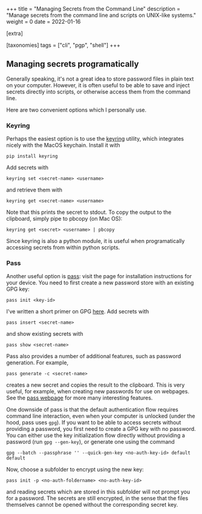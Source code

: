 +++
title = "Managing Secrets from the Command Line"
description = "Manage secrets from the command line and scripts on UNIX-like systems."
weight = 0
date = 2022-01-16

[extra]

[taxonomies]
tags = ["cli", "pgp", "shell"]
+++
## Managing secrets programatically
Generally speaking, it's not a great idea to store password files in plain text on your computer.
However, it is often useful to be able to save and inject secrets directly into scripts, or otherwise access them from the command line.

Here are two convenient options which I personally use.

### Keyring
Perhaps the easiest option is to use the [keyring](https://pypi.org/project/keyring/) utility, which integrates nicely with the MacOS keychain.
Install it with
```
pip install keyring
```
Add secrets with
```
keyring set <secret-name> <username>
```
and retrieve them with
```
keyring get <secret-name> <username>
```
Note that this prints the secret to stdout.
To copy the output to the clipboard, simply pipe to pbcopy (on Mac OS):
```
keyring get <secret> <username> | pbcopy
```
Since keyring is also a python module, it is useful when programatically accessing secrets from within python scripts.

### Pass
Another useful option is [pass](https://www.passwordstore.org/): visit the page for installation instructions for your device.
You need to first create a new password store with an existing GPG key:
```
pass init <key-id>
```
I've written a short primer on GPG [here](@/writing/sharing-secrets-with-gnupg.md).
Add secrets with
```
pass insert <secret-name>
```
and show existing secrets with
```
pass show <secret-name>
```

Pass also provides a number of additional features, such as password generation.
For example,
```
pass generate -c <secret-name>
```
creates a new secret and copies the result to the clipboard.
This is very useful, for example, when creating new passwords for use on webpages.
See the [pass webpage](https://www.passwordstore.org/) for more many interesting features.

One downside of pass is that the default authentication flow requires command line interaction, even when your computer is unlocked (under the hood, pass uses `gpg`).
If you want to be able to access secrets without providing a password, you first need to create a GPG key with no password.
You can either use the key initialization flow directly without providing a password (run `gpg --gen-key`), or generate one using the command
```
gpg --batch --passphrase '' --quick-gen-key <no-auth-key-id> default default
```
Now, choose a subfolder to encrypt using the new key:
```
pass init -p <no-auth-foldername> <no-auth-key-id>
```
and reading secrets which are stored in this subfolder will not prompt you for a password.
The secrets are still encrypted, in the sense that the files themselves cannot be opened without the corresponding secret key.
